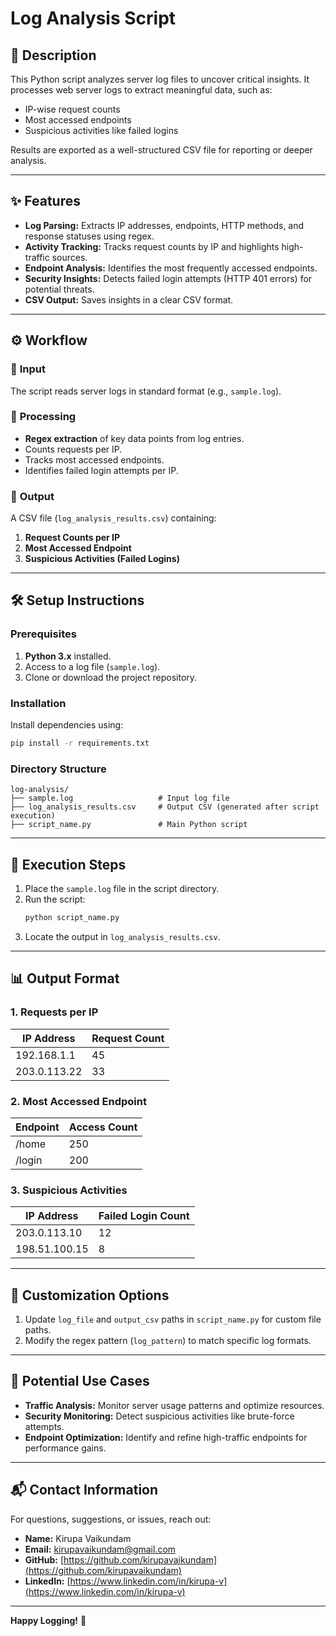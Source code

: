 # Log Analysis Script

## 📄 **Description**
This Python script analyzes server log files to uncover critical insights. It processes web server logs to extract meaningful data, such as:
- IP-wise request counts  
- Most accessed endpoints  
- Suspicious activities like failed logins  

Results are exported as a well-structured CSV file for reporting or deeper analysis.  

---

## ✨ **Features**
- **Log Parsing:** Extracts IP addresses, endpoints, HTTP methods, and response statuses using regex.
- **Activity Tracking:** Tracks request counts by IP and highlights high-traffic sources.
- **Endpoint Analysis:** Identifies the most frequently accessed endpoints.
- **Security Insights:** Detects failed login attempts (HTTP 401 errors) for potential threats.
- **CSV Output:** Saves insights in a clear CSV format.

---

## ⚙️ **Workflow**

### 🔗 **Input**  
The script reads server logs in standard format (e.g., `sample.log`).  

### 🔄 **Processing**  
- **Regex extraction** of key data points from log entries.  
- Counts requests per IP.  
- Tracks most accessed endpoints.  
- Identifies failed login attempts per IP.  

### 📂 **Output**  
A CSV file (`log_analysis_results.csv`) containing:  
1. **Request Counts per IP**  
2. **Most Accessed Endpoint**  
3. **Suspicious Activities (Failed Logins)**  

---

## 🛠️ **Setup Instructions**

### **Prerequisites**
1. **Python 3.x** installed.  
2. Access to a log file (`sample.log`).  
3. Clone or download the project repository.  

### **Installation**
Install dependencies using:
```bash
pip install -r requirements.txt
```

### **Directory Structure**
```plaintext
log-analysis/
├── sample.log                   # Input log file
├── log_analysis_results.csv     # Output CSV (generated after script execution)
├── script_name.py               # Main Python script
```

---

## 🚀 **Execution Steps**
1. Place the `sample.log` file in the script directory.  
2. Run the script:  
   ```bash
   python script_name.py
   ```  
3. Locate the output in `log_analysis_results.csv`.

---

## 📊 **Output Format**

### **1. Requests per IP**
| **IP Address**  | **Request Count** |
|------------------|-------------------|
| 192.168.1.1      | 45                |
| 203.0.113.22     | 33                |

### **2. Most Accessed Endpoint**
| **Endpoint** | **Access Count** |
|--------------|------------------|
| /home        | 250              |
| /login       | 200              |

### **3. Suspicious Activities**
| **IP Address**  | **Failed Login Count** |
|------------------|------------------------|
| 203.0.113.10     | 12                     |
| 198.51.100.15    | 8                      |

---

## 🎨 **Customization Options**
1. Update `log_file` and `output_csv` paths in `script_name.py` for custom file paths.  
2. Modify the regex pattern (`log_pattern`) to match specific log formats.  

---

## 📌 **Potential Use Cases**
- **Traffic Analysis:** Monitor server usage patterns and optimize resources.  
- **Security Monitoring:** Detect suspicious activities like brute-force attempts.  
- **Endpoint Optimization:** Identify and refine high-traffic endpoints for performance gains.  

---

## 📬 **Contact Information**
For questions, suggestions, or issues, reach out:  
- **Name:** Kirupa Vaikundam  
- **Email:** [kirupavaikundam@gmail.com](mailto:kirupavaikundam@gmail.com)  
- **GitHub:** [https://github.com/kirupavaikundam](https://github.com/kirupavaikundam)  
- **LinkedIn:** [https://www.linkedin.com/in/kirupa-v](https://www.linkedin.com/in/kirupa-v)  

---  

**Happy Logging!** 🎉
